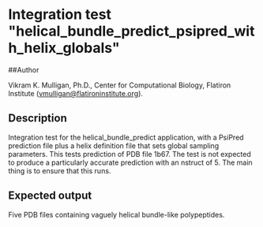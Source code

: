 # Integration test "helical\_bundle\_predict\_psipred\_with\_helix\_globals"

##Author

Vikram K. Mulligan, Ph.D., Center for Computational Biology, Flatiron Institute (vmulligan@flatironinstitute.org).

## Description

Integration test for the helical\_bundle\_predict application, with a PsiPred prediction file plus a helix definition
file that sets global sampling parameters.  This tests prediction of PDB file 1b67.  The test is not expected to produce
a particularly accurate prediction with an nstruct of 5.  The main thing is to ensure that this runs. 

## Expected output

Five PDB files containing vaguely helical bundle-like polypeptides.
